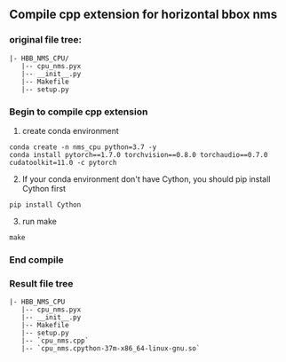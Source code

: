 ## Compile cpp extension for horizontal bbox nms  
### original file tree:  
```
|- HBB_NMS_CPU/  
   |-- cpu_nms.pyx  
   |-- __init__.py  
   |-- Makefile  
   |-- setup.py  
```
### Begin to compile cpp extension  
1. create conda environment  
```
conda create -n nms_cpu python=3.7 -y  
conda install pytorch==1.7.0 torchvision==0.8.0 torchaudio==0.7.0 cudatoolkit=11.0 -c pytorch
```
2. If your conda environment don't have Cython, you should pip install Cython first  
```
pip install Cython
```
3. run make  
```
make
```
### End compile  
### Result file tree  
```
|- HBB_NMS_CPU  
   |-- cpu_nms.pyx  
   |-- __init__.py  
   |-- Makefile  
   |-- setup.py  
   |-- `cpu_nms.cpp`  
   |-- `cpu_nms.cpython-37m-x86_64-linux-gnu.so`  
```
